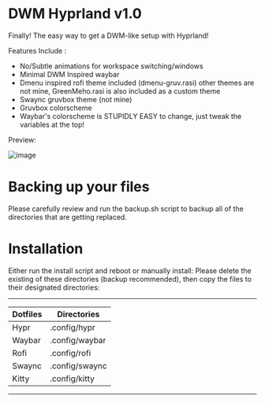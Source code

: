 # DWM Hyprland v1.0

Finally! The easy way to get a DWM-like setup with Hyprland!

Features Include :
  - No/Subtle animations for workspace switching/windows
  - Minimal DWM Inspired waybar
  - Dmenu inspired rofi theme included (dmenu-gruv.rasi) other themes are not mine, GreenMeho.rasi is also included as a custom theme
  - Swaync gruvbox theme (not mine)
  - Gruvbox colorscheme
  - Waybar's colorscheme is STUPIDLY EASY to change, just tweak the variables at the top!

Preview:

![image](https://github.com/user-attachments/assets/70ead4cb-7f7c-40d8-8553-5690c76f4368)

# Backing up your files

Please carefully review and run the backup.sh script to backup all of the directories that are getting replaced.

# Installation

Either run the install script and reboot or manually install:
Please delete the existing of these directories (backup recommended), then copy the files to their designated directories:

-----------------------------
| Dotfiles | Directories    |
|----------|----------------|
| Hypr     | .config/hypr   |
| Waybar   | .config/waybar |
| Rofi     | .config/rofi   |
| Swaync   | .config/swaync |
| Kitty    | .config/kitty  |
-----------------------------
